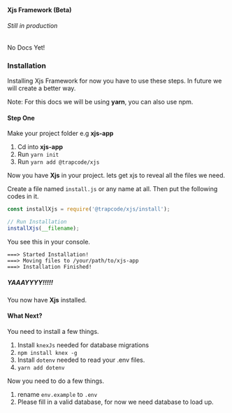 #### Xjs Framework (Beta)
###### Still in production

No Docs Yet!

### Installation
Installing Xjs Framework for now you have to use these steps.
In future we will create a better way.

Note: For this docs we will be using **yarn**, you can also use npm.

#### Step One
Make your project folder e.g **xjs-app**
1. Cd into **xjs-app**
2. Run `yarn init`
3. Run `yarn add @trapcode/xjs`

Now you have **Xjs** in your project.
lets get xjs to reveal all the files we need.

Create a file named `install.js` or any name at all.
Then put the following codes in it.
```javascript
const installXjs = require('@trapcode/xjs/install');

// Run Installation
installXjs(__filename);
```

You see this in your console.
```
===> Started Installation!
===> Moving files to /your/path/to/xjs-app
===> Installation Finished!
```


##### YAAAYYYY!!!!!
You now have **Xjs** installed.

#### What Next?
You need to install a few things.

1. Install `knexJs` needed for database migrations 
2. `npm install knex -g`
3. Install `dotenv` needed to read your .env files.
4. `yarn add dotenv`


Now you need to do a few things.
1. rename `env.example` to `.env`
2. Please fill in a valid database, for now we need database to load up.


